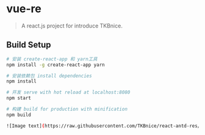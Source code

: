 # vue-re

> A react.js project for introduce  TKBnice.

## Build Setup
``` bash
# 安装 create-react-app 和 yarn工具
npm install -g create-react-app yarn

# 安装依赖包 install dependencies
npm install

# 开发 serve with hot reload at localhost:8080
npm start

# 构建 build for production with minification
npm build

![Image text](https://raw.githubusercontent.com/TKBnice/react-antd-res/master/TIM%E5%9B%BE%E7%89%8720181024164948.png)
